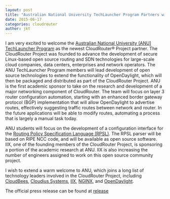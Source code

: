 ```yaml
---
layout: post
title: "Australian National University TechLauncher Program Partners with the CloudRouter Project"
date: 2015-06-17
categories: cloudrouter
author: jkt
---
```


I am very excited to welcome the [Australian National University (ANU) TechLauncher Program](http://cs.anu.edu.au/TechLauncher/) as the newest CloudRouter® Project partner.  The CloudRouter Project was founded to advance the development of secure Linux-based open source routing and SDN technologies for large-scale cloud companies, data centers, enterprises and network operators.  The ANU TechLauncher Program members will lead development of open source technologies to extend the functionality of OpenDaylight, which will then be packaged and distributed as part of the CloudRouter Project.  ANU is the first academic sponsor to take on the research and development of a major networking component of CloudRouter.  The team will focus on layer 3 router configuration automation, starting with an enhanced border gateway protocol (BGP) implementation that will allow OpenDaylight to advertise routes, effectively suggesting traffic routes between network and router.  In the future applications will be able to modify routes, automating a process that is largely a manual task today.

ANU students will focus on the development of a configuration interface for the [Routing Policy Specification Language (RPSL)](ftp://ftp.ripe.net/rfc/rfc2622.txt).  The RPSL parser will be based on RIPE NCC code, and will be available as open source software.  IIX, one of the founding members of the CloudRouter Project, is sponsoring a portion of the academic research at ANU.  IIX is also increasing the number of engineers assigned to work on this open source community project.

I wish to extend a warm welcome to ANU, which joins a long list of technology leaders involved in the CloudRouter Project, including [CloudBees](https://www.cloudbees.com), [Cloudius Systems](http://www.cloudius-systems.com), [IIX](http://www.iix.net), [NGINX](http://www.nginx.com), and [OpenDaylight](http://opendaylight.org).

The official press release can be found at [release](https://cloudrouter.org/releases/cloudrouter-anu-techlauncher-partnership.html)
